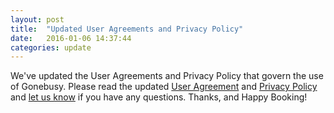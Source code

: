 ```yaml
---
layout: post
title:  "Updated User Agreements and Privacy Policy"
date:   2016-01-06 14:37:44
categories: update
---
```


We've updated the User Agreements and Privacy Policy that govern the use of Gonebusy. Please read the updated [User Agreement](https://beta.gonebusy.com/terms_and_conditions) and [Privacy Policy](https://beta.gonebusy.com/privacy_policy) and [let us know](https://beta.gonebusy.com/contact_us) if you have any questions. Thanks, and Happy Booking!
